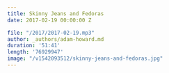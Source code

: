 ```yaml
---
title: Skinny Jeans and Fedoras
date: 2017-02-19 00:00:00 Z

file: "/2017/2017-02-19.mp3"
author: _authors/adam-howard.md
duration: '51:41'
length: '76929947'
image: "/v1542093512/skinny-jeans-and-fedoras.jpg"
---
```

